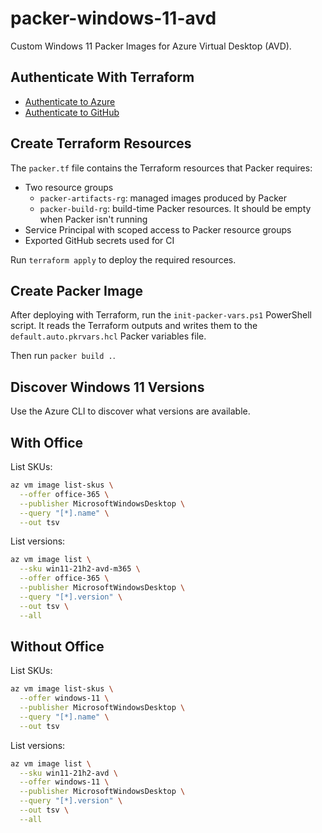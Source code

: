 # packer-windows-11-avd

Custom Windows 11 Packer Images for Azure Virtual Desktop (AVD).

## Authenticate With Terraform

- [Authenticate to Azure](https://registry.terraform.io/providers/hashicorp/azurerm/latest/docs#authenticating-to-azure)
- [Authenticate to GitHub](https://registry.terraform.io/providers/integrations/github/latest/docs#authentication)

## Create Terraform Resources

The `packer.tf` file contains the Terraform resources that Packer requires:

- Two resource groups
  - `packer-artifacts-rg`: managed images produced by Packer
  - `packer-build-rg`: build-time Packer resources. It should be empty when Packer isn't running
- Service Principal with scoped access to Packer resource groups
- Exported GitHub secrets used for CI

Run `terraform apply` to deploy the required resources.

## Create Packer Image

After deploying with Terraform, run the `init-packer-vars.ps1` PowerShell script. It reads the Terraform outputs and writes them to the `default.auto.pkrvars.hcl` Packer variables file.

Then run `packer build .`.

## Discover Windows 11 Versions

Use the Azure CLI to discover what versions are available.

## With Office

List SKUs:

```bash
az vm image list-skus \
  --offer office-365 \
  --publisher MicrosoftWindowsDesktop \
  --query "[*].name" \
  --out tsv
```

List versions:

```bash
az vm image list \
  --sku win11-21h2-avd-m365 \
  --offer office-365 \
  --publisher MicrosoftWindowsDesktop \
  --query "[*].version" \
  --out tsv \
  --all
```

## Without Office

List SKUs:

```bash
az vm image list-skus \
  --offer windows-11 \
  --publisher MicrosoftWindowsDesktop \
  --query "[*].name" \
  --out tsv
```

List versions:

```bash
az vm image list \
  --sku win11-21h2-avd \
  --offer windows-11 \
  --publisher MicrosoftWindowsDesktop \
  --query "[*].version" \
  --out tsv \
  --all
```
